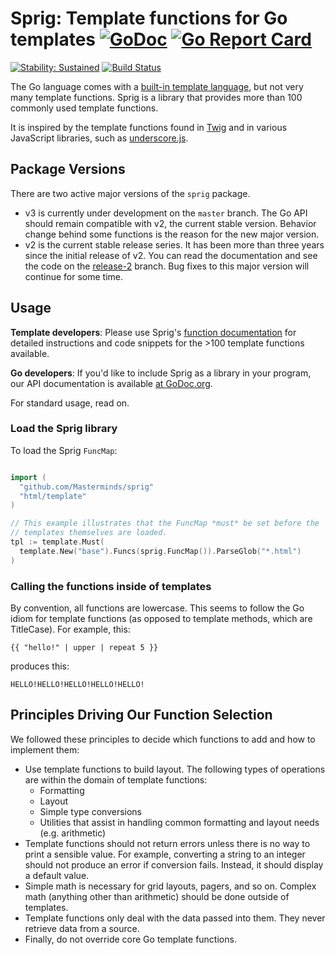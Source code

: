 # Sprig: Template functions for Go templates [![GoDoc](https://godoc.org/github.com/Masterminds/sprig?status.svg)](https://godoc.org/github.com/Masterminds/sprig) [![Go Report Card](https://goreportcard.com/badge/github.com/Masterminds/sprig)](https://goreportcard.com/report/github.com/Masterminds/sprig)

[![Stability: Sustained](https://masterminds.github.io/stability/sustained.svg)](https://masterminds.github.io/stability/sustained.html)
[![Build Status](https://travis-ci.org/Masterminds/sprig.svg?branch=master)](https://travis-ci.org/Masterminds/sprig)

The Go language comes with a [built-in template
language](http://golang.org/pkg/text/template/), but not
very many template functions. Sprig is a library that provides more than 100 commonly
used template functions.

It is inspired by the template functions found in
[Twig](http://twig.sensiolabs.org/documentation) and in various
JavaScript libraries, such as [underscore.js](http://underscorejs.org/).

## Package Versions

There are two active major versions of the `sprig` package.

* v3 is currently under development on the `master` branch. The Go API should
  remain compatible with v2, the current stable version. Behavior change behind
  some functions is the reason for the new major version.
* v2 is the current stable release series. It has been more than three years since
  the initial release of v2. You can read the documentation and see the code
  on the [release-2](https://github.com/Masterminds/sprig/tree/release-2) branch.
  Bug fixes to this major version will continue for some time.

## Usage

**Template developers**: Please use Sprig's [function documentation](http://masterminds.github.io/sprig/) for
detailed instructions and code snippets for the >100 template functions available.

**Go developers**: If you'd like to include Sprig as a library in your program,
our API documentation is available [at GoDoc.org](http://godoc.org/github.com/Masterminds/sprig).

For standard usage, read on.

### Load the Sprig library

To load the Sprig `FuncMap`:

```go

import (
  "github.com/Masterminds/sprig"
  "html/template"
)

// This example illustrates that the FuncMap *must* be set before the
// templates themselves are loaded.
tpl := template.Must(
  template.New("base").Funcs(sprig.FuncMap()).ParseGlob("*.html")
)


```

### Calling the functions inside of templates

By convention, all functions are lowercase. This seems to follow the Go
idiom for template functions (as opposed to template methods, which are
TitleCase). For example, this:

```
{{ "hello!" | upper | repeat 5 }}
```

produces this:

```
HELLO!HELLO!HELLO!HELLO!HELLO!
```

## Principles Driving Our Function Selection

We followed these principles to decide which functions to add and how to implement them:

- Use template functions to build layout. The following
  types of operations are within the domain of template functions:
  - Formatting
  - Layout
  - Simple type conversions
  - Utilities that assist in handling common formatting and layout needs (e.g. arithmetic)
- Template functions should not return errors unless there is no way to print
  a sensible value. For example, converting a string to an integer should not
  produce an error if conversion fails. Instead, it should display a default
  value.
- Simple math is necessary for grid layouts, pagers, and so on. Complex math
  (anything other than arithmetic) should be done outside of templates.
- Template functions only deal with the data passed into them. They never retrieve
  data from a source.
- Finally, do not override core Go template functions.
